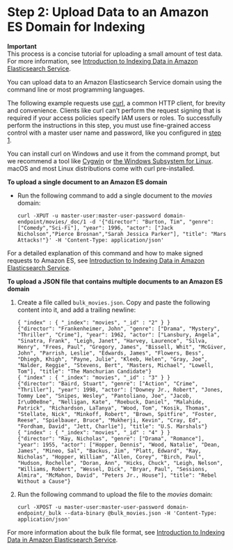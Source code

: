 # Step 2: Upload Data to an Amazon ES Domain for Indexing<a name="es-gsg-upload-data"></a>

**Important**  
This process is a concise tutorial for uploading a small amount of test data\. For more information, see [Introduction to Indexing Data in Amazon Elasticsearch Service](es-indexing.md)\.

You can upload data to an Amazon Elasticsearch Service domain using the command line or most programming languages\.

The following example requests use [curl](https://curl.haxx.se/), a common HTTP client, for brevity and convenience\. Clients like curl can't perform the request signing that is required if your access policies specify IAM users or roles\. To successfully perform the instructions in this step, you must use fine\-grained access control with a master user name and password, like you configured in [step 1](es-gsg-create-domain.md)\.

You can install curl on Windows and use it from the command prompt, but we recommend a tool like [Cygwin](https://www.cygwin.com/) or [the Windows Subsystem for Linux](https://docs.microsoft.com/en-us/windows/wsl/install-win10)\. macOS and most Linux distributions come with curl pre\-installed\.

**To upload a single document to an Amazon ES domain**
+ Run the following command to add a single document to the *movies* domain:

  ```
  curl -XPUT -u master-user:master-user-password domain-endpoint/movies/_doc/1 -d '{"director": "Burton, Tim", "genre": ["Comedy","Sci-Fi"], "year": 1996, "actor": ["Jack Nicholson","Pierce Brosnan","Sarah Jessica Parker"], "title": "Mars Attacks!"}' -H 'Content-Type: application/json'
  ```

For a detailed explanation of this command and how to make signed requests to Amazon ES, see [Introduction to Indexing Data in Amazon Elasticsearch Service](es-indexing.md)\.

**To upload a JSON file that contains multiple documents to an Amazon ES domain**

1. Create a file called `bulk_movies.json`\. Copy and paste the following content into it, and add a trailing newline:

   ```
   { "index" : { "_index": "movies", "_id" : "2" } }
   {"director": "Frankenheimer, John", "genre": ["Drama", "Mystery", "Thriller", "Crime"], "year": 1962, "actor": ["Lansbury, Angela", "Sinatra, Frank", "Leigh, Janet", "Harvey, Laurence", "Silva, Henry", "Frees, Paul", "Gregory, James", "Bissell, Whit", "McGiver, John", "Parrish, Leslie", "Edwards, James", "Flowers, Bess", "Dhiegh, Khigh", "Payne, Julie", "Kleeb, Helen", "Gray, Joe", "Nalder, Reggie", "Stevens, Bert", "Masters, Michael", "Lowell, Tom"], "title": "The Manchurian Candidate"}
   { "index" : { "_index": "movies", "_id" : "3" } }
   {"director": "Baird, Stuart", "genre": ["Action", "Crime", "Thriller"], "year": 1998, "actor": ["Downey Jr., Robert", "Jones, Tommy Lee", "Snipes, Wesley", "Pantoliano, Joe", "Jacob, Ir\u00e8ne", "Nelligan, Kate", "Roebuck, Daniel", "Malahide, Patrick", "Richardson, LaTanya", "Wood, Tom", "Kosik, Thomas", "Stellate, Nick", "Minkoff, Robert", "Brown, Spitfire", "Foster, Reese", "Spielbauer, Bruce", "Mukherji, Kevin", "Cray, Ed", "Fordham, David", "Jett, Charlie"], "title": "U.S. Marshals"}
   { "index" : { "_index": "movies", "_id" : "4" } }
   {"director": "Ray, Nicholas", "genre": ["Drama", "Romance"], "year": 1955, "actor": ["Hopper, Dennis", "Wood, Natalie", "Dean, James", "Mineo, Sal", "Backus, Jim", "Platt, Edward", "Ray, Nicholas", "Hopper, William", "Allen, Corey", "Birch, Paul", "Hudson, Rochelle", "Doran, Ann", "Hicks, Chuck", "Leigh, Nelson", "Williams, Robert", "Wessel, Dick", "Bryar, Paul", "Sessions, Almira", "McMahon, David", "Peters Jr., House"], "title": "Rebel Without a Cause"}
   ```

1. Run the following command to upload the file to the *movies* domain:

   ```
   curl -XPOST -u master-user:master-user-password domain-endpoint/_bulk --data-binary @bulk_movies.json -H 'Content-Type: application/json'
   ```

For more information about the bulk file format, see [Introduction to Indexing Data in Amazon Elasticsearch Service](es-indexing.md)\.